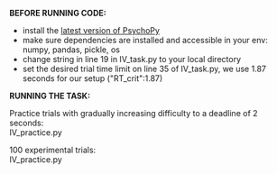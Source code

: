 **BEFORE RUNNING CODE:**

- install the [latest version of PsychoPy](https://www.psychopy.org/)  
- make sure dependencies are installed and accessible in your env: numpy, pandas, pickle, os  
- change string in line 19 in IV_task.py to your local directory  
- set the desired trial time limit on line 35 of IV_task.py, we use 1.87 seconds for our setup ("RT_crit":1.87)

**RUNNING THE TASK:**

Practice trials with gradually increasing difficulty to a deadline of 2 seconds:  
IV_practice.py

100 experimental trials:  
IV_practice.py
